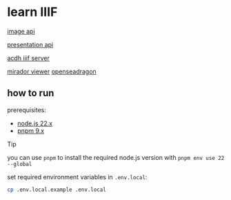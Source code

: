 # learn IIIF 

[image api](https://iiif.io/api/image/3.0)

[presentation api](https://iiif.io/api/presentation/3.0)

[acdh iiif server](https://iiif.acdh.oeaw.ac.at/)

[mirador viewer](https://projectmirador.org/)
[openseadragon](https://openseadragon.github.io/)

## how to run

prerequisites:

- [node.js 22.x](https://nodejs.org/en/download)
- [pnpm 9.x](https://pnpm.io/installation)

> [!TIP]
>
> you can use `pnpm` to install the required node.js version with `pnpm env use 22 --global`

set required environment variables in `.env.local`:

```bash
cp .env.local.example .env.local
```

